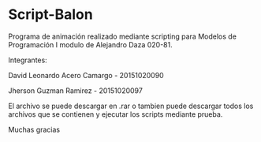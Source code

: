 # Script-Balon

Programa de animación realizado mediante scripting para Modelos de Programación I modulo de Alejandro Daza 020-81.

Integrantes:

David Leonardo Acero Camargo - 20151020090

Jherson Guzman Ramirez - 20151020097

El archivo se puede descargar en .rar o tambien puede descargar todos los archivos que se contienen y ejecutar los scripts mediante prueba.

Muchas gracias
